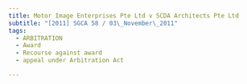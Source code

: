 ```yaml
---
title: Motor Image Enterprises Pte Ltd v SCDA Architects Pte Ltd
subtitle: "[2011] SGCA 58 / 03\_November\_2011"
tags:
  - ARBITRATION
  - Award
  - Recourse against award
  - appeal under Arbitration Act

---
```


